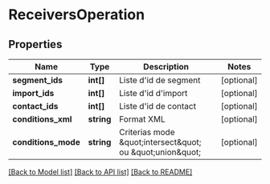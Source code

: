 # ReceiversOperation

## Properties
Name | Type | Description | Notes
------------ | ------------- | ------------- | -------------
**segment_ids** | **int[]** | Liste d&#39;id de segment | [optional] 
**import_ids** | **int[]** | Liste d&#39;id d&#39;import | [optional] 
**contact_ids** | **int[]** | Liste d&#39;id de contact | [optional] 
**conditions_xml** | **string** | Format XML | [optional] 
**conditions_mode** | **string** | Criterias mode \&quot;intersect\&quot; ou \&quot;union\&quot; | [optional] 

[[Back to Model list]](../README.md#documentation-for-models) [[Back to API list]](../README.md#documentation-for-api-endpoints) [[Back to README]](../README.md)


